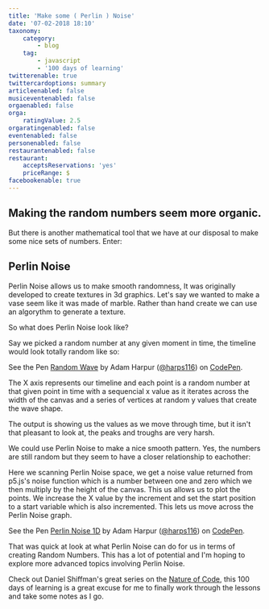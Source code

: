 ```yaml
---
title: 'Make some ( Perlin ) Noise'
date: '07-02-2018 18:10'
taxonomy:
    category:
        - blog
    tag:
        - javascript
        - '100 days of learning'
twitterenable: true
twittercardoptions: summary
articleenabled: false
musiceventenabled: false
orgaenabled: false
orga:
    ratingValue: 2.5
orgaratingenabled: false
eventenabled: false
personenabled: false
restaurantenabled: false
restaurant:
    acceptsReservations: 'yes'
    priceRange: $
facebookenable: true
---
```


## Making the random numbers seem more organic.

But there is another mathematical tool that we have at our disposal to make some nice sets of numbers. Enter:

## Perlin Noise

Perlin Noise allows us to make smooth randomness, It was originally developed to create textures in 3d graphics. Let's say we wanted to make a vase seem like it was made of marble. Rather than hand create we can use an algorythm to generate a texture.

So what does Perlin Noise look like?


Say we picked a random number at any given moment in time, the timeline would look totally random like so:

<p data-height="265" data-theme-id="0" data-slug-hash="qpgmWo" data-default-tab="js,result" data-user="harps116" data-embed-version="2" data-pen-title="Random Wave" class="codepen">See the Pen <a href="https://codepen.io/harps116/pen/qpgmWo/">Random Wave</a> by Adam Harpur (<a href="https://codepen.io/harps116">@harps116</a>) on <a href="https://codepen.io">CodePen</a>.</p>
<script async src="https://production-assets.codepen.io/assets/embed/ei.js"></script>

The X axis represents our timeline and each point is a random number at that given point in time with a sequencial x value as it iterates across the width of the canvas and a series of vertices at random y values that create the wave shape.

The output is showing us the values as we move through time, but it isn't that pleasant to look at, the peaks and troughs are very harsh.

We could use Perlin Noise to make a nice smooth pattern. Yes, the numbers are still random but they seem to have a closer relationship to eachother:

Here we scanning Perlin Noise space, we get a noise value returned from p5.js's noise function which is a number between one and zero which we then multiply by the height of the canvas. This us allows us to plot the points. We increase the X value by the increment and set the start position to a start variable which is also incremented. This lets us move across the Perlin Noise graph.

<p data-height="244" data-theme-id="0" data-slug-hash="EorZra" data-default-tab="result" data-user="harps116" data-embed-version="2" data-pen-title="Perlin Noise 1D" class="codepen">See the Pen <a href="https://codepen.io/harps116/pen/EorZra/">Perlin Noise 1D</a> by Adam Harpur (<a href="https://codepen.io/harps116">@harps116</a>) on <a href="https://codepen.io">CodePen</a>.</p>
<script async src="https://production-assets.codepen.io/assets/embed/ei.js"></script>

That was quick at look at what Perlin Noise can do for us in terms of creating Random Numbers. This has a lot of potential and I'm hoping to explore more advanced topics involving Perlin Noise.

Check out Daniel Shiffman's great series on the [Nature of Code](https://www.youtube.com/playlist?list=PLRqwX-V7Uu6aFlwukCmDf0-1-uSR7mklK), this 100 days of learning is a great excuse for me to finally work through the lessons and take some notes as I go.